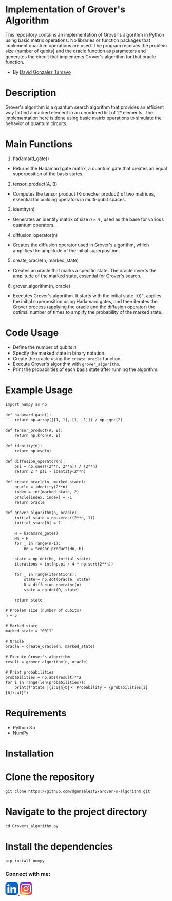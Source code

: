 # Implementation of Grover's Algorithm

This repository contains an implementation of Grover's algorithm in Python using basic matrix operations. No libraries or function packages that implement quantum operations are used. The program receives the problem size (number of qubits) and the oracle function as parameters and generates the circuit that implements Grover's algorithm for that oracle function.

* By [David Gonzalez Tamayo](https://github.com/dgonzalezt2)

# Description

Grover's algorithm is a quantum search algorithm that provides an efficient way to find a marked element in an unordered list of 2ⁿ elements. The implementation here is done using basic matrix operations to simulate the behavior of quantum circuits.

# Main Functions

1) hadamard_gate()

* Returns the Hadamard gate matrix, a quantum gate that creates an equal superposition of the basis states.

2) tensor_product(A, B)

* Computes the tensor product (Kronecker product) of two matrices, essential for building operators in multi-qubit spaces.

3) identity(n)

* Generates an identity matrix of size 𝑛 × 𝑛 , used as the base for various quantum operators.

4) diffusion_operator(n)

* Creates the diffusion operator used in Grover's algorithm, which amplifies the amplitude of the initial superposition.

5) create_oracle(n, marked_state)

* Creates an oracle that marks a specific state. The oracle inverts the amplitude of the marked state, essential for Grover's search.

6) grover_algorithm(n, oracle)

* Executes Grover's algorithm. It starts with the initial state ∣0⟩ⁿ, applies the initial superposition using Hadamard gates, and then iterates the Grover process (applying the oracle and the diffusion operator) the optimal number of times to amplify the probability of the marked state.

# Code Usage

* Define the number of qubits 𝑛.
* Specify the marked state in binary notation.
* Create the oracle using the `create_oracle` function.
* Execute Grover's algorithm with `grover_algorithm`.
* Print the probabilities of each basis state after running the algorithm.

# Example Usage
```
import numpy as np

def hadamard_gate():
    return np.array([[1, 1], [1, -1]]) / np.sqrt(2)

def tensor_product(A, B):
    return np.kron(A, B)

def identity(n):
    return np.eye(n)

def diffusion_operator(n):
    psi = np.ones((2**n, 2**n)) / (2**n)
    return 2 * psi - identity(2**n)

def create_oracle(n, marked_state):
    oracle = identity(2**n)
    index = int(marked_state, 2)
    oracle[index, index] = -1
    return oracle

def grover_algorithm(n, oracle):
    initial_state = np.zeros((2**n, 1))
    initial_state[0] = 1

    H = hadamard_gate()
    Hn = H
    for _ in range(n-1):
        Hn = tensor_product(Hn, H)

    state = np.dot(Hn, initial_state)
    iterations = int(np.pi / 4 * np.sqrt(2**n))

    for _ in range(iterations):
        state = np.dot(oracle, state)
        D = diffusion_operator(n)
        state = np.dot(D, state)

    return state

# Problem size (number of qubits)
n = 5

# Marked state
marked_state = "0011"

# Oracle
oracle = create_oracle(n, marked_state)

# Execute Grover's algorithm
result = grover_algorithm(n, oracle)

# Print probabilities
probabilities = np.abs(result)**2
for i in range(len(probabilities)):
    print(f"State |{i:0{n}b}>: Probability = {probabilities[i][0]:.4f}")
```
# Requirements

* Python 3.x
* NumPy

# Installation

# Clone the repository
```
git clone https://github.com/dgonzalezt2/Grover-s-algorithm.git
```

# Navigate to the project directory
```
cd Grovers_algorithm.py
```

# Install the dependencies
```
pip install numpy
```

<h3 align="left">Connect with me:</h3>
<p align="left">
  <a href="https://www.linkedin.com/in/david-gonz%C3%A1lez-tamayo/" target="_blank" rel="noreferrer">
    <img src="https://raw.githubusercontent.com/tandpfun/skill-icons/de91fca307a83d75fc5b1f6ce24540454acead41/icons/LinkedIn.svg" alt="Linkedin" width="40" height="40"/>
  </a>
    <a href="https://www.instagram.com/davidgonza0326/" target="_blank" rel="noreferrer">
    <img src="https://raw.githubusercontent.com/tandpfun/skill-icons/e67133bc60d96561bc247dfbc3eece0a897285c8/icons/Instagram.svg" alt="Instagram" width="40" height="40"/>
  </a>
</p>
